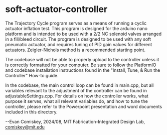 # soft-actuator-controller
The Trajectory Cycle program serves as a means of running a cyclic actuator inflation test. 
This program is designed for the arduino nano platform and is intended to be used with a
2/2 NC solenoid valves arranged in a fill/bleed circuit. The program is designed to be used with any soft pneumatic actuator, and requires tuning of PID gain values for different actuators. Zeigler-Nichols method is a recommended starting point.

The codebase will not be able to properly upload to the controller unless it is correctly formatted for your computer. Be sure to follow the PlatformIO and codebase installation instructions found in the "Install, Tune, & Run the Controller" How-to guide.

In the codebase, the main control loop can be found in main.cpp, but all variables relevant to the adjustment of the controller can be found in adjustableSettings.cpp. For details on how the controller works, what purpose it serves, what all relevant variables do, and how to tune the controller, please refer to the Powerpoint presentation and word documents included in this directory.

--Evan Comiskey, 2024/08, MIT Fabrication-Integrated Design Lab, comiskey@mit.edu
